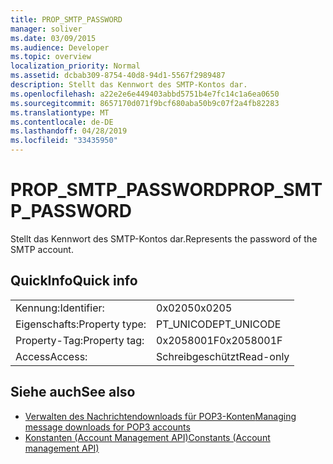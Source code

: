 ```yaml
---
title: PROP_SMTP_PASSWORD
manager: soliver
ms.date: 03/09/2015
ms.audience: Developer
ms.topic: overview
localization_priority: Normal
ms.assetid: dcbab309-8754-40d8-94d1-5567f2989487
description: Stellt das Kennwort des SMTP-Kontos dar.
ms.openlocfilehash: a22e2e6e449403abbd5751b4e7fc14c1a6ea0650
ms.sourcegitcommit: 8657170d071f9bcf680aba50b9c07f2a4fb82283
ms.translationtype: MT
ms.contentlocale: de-DE
ms.lasthandoff: 04/28/2019
ms.locfileid: "33435950"
---
```

# <a name="propsmtppassword"></a><span data-ttu-id="7fb07-103">PROP_SMTP_PASSWORD</span><span class="sxs-lookup"><span data-stu-id="7fb07-103">PROP_SMTP_PASSWORD</span></span>

<span data-ttu-id="7fb07-104">Stellt das Kennwort des SMTP-Kontos dar.</span><span class="sxs-lookup"><span data-stu-id="7fb07-104">Represents the password of the SMTP account.</span></span>
  
## <a name="quick-info"></a><span data-ttu-id="7fb07-105">QuickInfo</span><span class="sxs-lookup"><span data-stu-id="7fb07-105">Quick info</span></span>

|||
|:-----|:-----|
|<span data-ttu-id="7fb07-106">Kennung:</span><span class="sxs-lookup"><span data-stu-id="7fb07-106">Identifier:</span></span>  <br/> |<span data-ttu-id="7fb07-107">0x0205</span><span class="sxs-lookup"><span data-stu-id="7fb07-107">0x0205</span></span>  <br/> |
|<span data-ttu-id="7fb07-108">Eigenschafts:</span><span class="sxs-lookup"><span data-stu-id="7fb07-108">Property type:</span></span>  <br/> |<span data-ttu-id="7fb07-109">PT_UNICODE</span><span class="sxs-lookup"><span data-stu-id="7fb07-109">PT_UNICODE</span></span>|<span data-ttu-id="7fb07-110">SECURE_FLAG</span><span class="sxs-lookup"><span data-stu-id="7fb07-110">SECURE_FLAG</span></span>  <br/> |
|<span data-ttu-id="7fb07-111">Property-Tag:</span><span class="sxs-lookup"><span data-stu-id="7fb07-111">Property tag:</span></span>  <br/> |<span data-ttu-id="7fb07-112">0x2058001F</span><span class="sxs-lookup"><span data-stu-id="7fb07-112">0x2058001F</span></span>  <br/> |
|<span data-ttu-id="7fb07-113">Access</span><span class="sxs-lookup"><span data-stu-id="7fb07-113">Access:</span></span>  <br/> |<span data-ttu-id="7fb07-114">Schreibgeschützt</span><span class="sxs-lookup"><span data-stu-id="7fb07-114">Read-only</span></span>  <br/> |
   
## <a name="see-also"></a><span data-ttu-id="7fb07-115">Siehe auch</span><span class="sxs-lookup"><span data-stu-id="7fb07-115">See also</span></span>

- [<span data-ttu-id="7fb07-116">Verwalten des Nachrichtendownloads für POP3-Konten</span><span class="sxs-lookup"><span data-stu-id="7fb07-116">Managing message downloads for POP3 accounts</span></span>](managing-message-downloads-for-pop3-accounts.md) 
- [<span data-ttu-id="7fb07-117">Konstanten (Account Management API)</span><span class="sxs-lookup"><span data-stu-id="7fb07-117">Constants (Account management API)</span></span>](constants-account-management-api.md)

